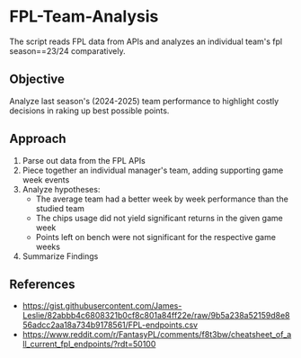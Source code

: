 # FPL-Team-Analysis
The script reads FPL data from APIs and analyzes an individual team's fpl season==23/24 comparatively. 
## Objective
Analyze last season's (2024-2025) team performance to highlight costly decisions in raking up best possible points.

## Approach
1. Parse out data from the FPL APIs
2. Piece together an individual manager's team, adding supporting game week events
3. Analyze hypotheses: 
    - The average team had a better week by week performance than the studied team
    - The chips usage did not yield significant returns in the given game week
    - Points left on bench were not significant for the respective game weeks
4. Summarize Findings
## References
- https://gist.githubusercontent.com/James-Leslie/82abbb4c6808321b0cf8c801a84ff22e/raw/9b5a238a52159d8e856adcc2aa18a734b9178561/FPL-endpoints.csv
- https://www.reddit.com/r/FantasyPL/comments/f8t3bw/cheatsheet_of_all_current_fpl_endpoints/?rdt=50100

